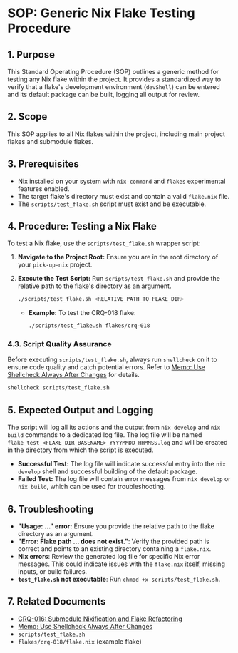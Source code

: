 # SOP: Generic Nix Flake Testing Procedure

## 1. Purpose

This Standard Operating Procedure (SOP) outlines a generic method for testing any Nix flake within the project. It provides a standardized way to verify that a flake's development environment (`devShell`) can be entered and its default package can be built, logging all output for review.

## 2. Scope

This SOP applies to all Nix flakes within the project, including main project flakes and submodule flakes.

## 3. Prerequisites

*   Nix installed on your system with `nix-command` and `flakes` experimental features enabled.
*   The target flake's directory must exist and contain a valid `flake.nix` file.
*   The `scripts/test_flake.sh` script must exist and be executable.

## 4. Procedure: Testing a Nix Flake

To test a Nix flake, use the `scripts/test_flake.sh` wrapper script:

1.  **Navigate to the Project Root:**
    Ensure you are in the root directory of your `pick-up-nix` project.

2.  **Execute the Test Script:**
    Run `scripts/test_flake.sh` and provide the relative path to the flake's directory as an argument.

    ```bash
    ./scripts/test_flake.sh <RELATIVE_PATH_TO_FLAKE_DIR>
    ```

    *   **Example:** To test the CRQ-018 flake:
        ```bash
        ./scripts/test_flake.sh flakes/crq-018
        ```

### 4.3. Script Quality Assurance

Before executing `scripts/test_flake.sh`, always run `shellcheck` on it to ensure code quality and catch potential errors. Refer to [Memo: Use Shellcheck Always After Changes](../../docs/memos/Shellcheck_Always_After_Changes.md) for details.

```bash
shellcheck scripts/test_flake.sh
```

## 5. Expected Output and Logging

The script will log all its actions and the output from `nix develop` and `nix build` commands to a dedicated log file. The log file will be named `flake_test_<FLAKE_DIR_BASENAME>_YYYYMMDD_HHMMSS.log` and will be created in the directory from which the script is executed.

*   **Successful Test:** The log file will indicate successful entry into the `nix develop` shell and successful building of the default package.
*   **Failed Test:** The log file will contain error messages from `nix develop` or `nix build`, which can be used for troubleshooting.

## 6. Troubleshooting

*   **"Usage: ..." error:** Ensure you provide the relative path to the flake directory as an argument.
*   **"Error: Flake path ... does not exist."**: Verify the provided path is correct and points to an existing directory containing a `flake.nix`.
*   **Nix errors**: Review the generated log file for specific Nix error messages. This could indicate issues with the `flake.nix` itself, missing inputs, or build failures.
*   **`test_flake.sh` not executable**: Run `chmod +x scripts/test_flake.sh`.

## 7. Related Documents

*   [CRQ-016: Submodule Nixification and Flake Refactoring](docs/crqs/CRQ_016_Submodule_Nixification.md)
*   [Memo: Use Shellcheck Always After Changes](docs/memos/Shellcheck_Always_After_Changes.md)
*   `scripts/test_flake.sh`
*   `flakes/crq-018/flake.nix` (example flake)
